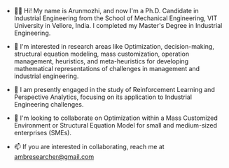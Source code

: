 - 👨‍🎓 Hi! My name is Arunmozhi, and now I'm a Ph.D. Candidate in Industrial Engineering from the School of Mechanical Engineering, VIT University in Vellore, India. I completed my Master's Degree in Industrial Engineering.

- 💞️ I'm interested in research areas like Optimization, decision-making, structural equation modeling, mass customization, operation management, heuristics, and meta-heuristics for developing mathematical representations of challenges in management and industrial engineering.

- 🌱 I am presently engaged in the study of Reinforcement Learning and Perspective Analytics, focusing on its application to Industrial Engineering challenges.
  
- 👀 I'm looking to collaborate on Optimization within a Mass Customized Environment or Structural Equation Model for small and medium-sized enterprises (SMEs).
  
- 📫 If you are interested in collaborating, reach me at ambresearcher@gmail.com
